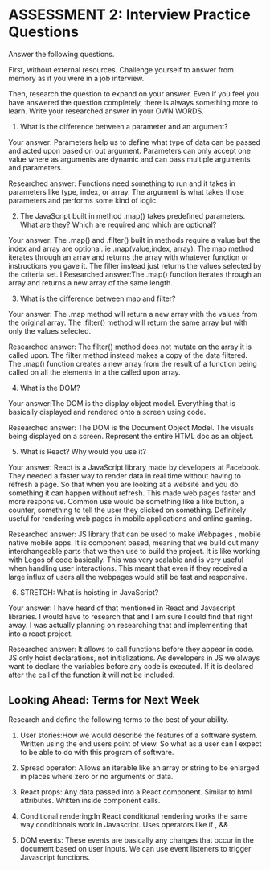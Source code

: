 # ASSESSMENT 2: Interview Practice Questions

Answer the following questions.

First, without external resources. Challenge yourself to answer from memory as if you were in a job interview.

Then, research the question to expand on your answer. Even if you feel you have answered the question completely, there is always something more to learn. Write your researched answer in your OWN WORDS.

1. What is the difference between a parameter and an argument?

Your answer: Parameters help us to define what type of data can be passed and acted upon based on out argument. Parameters can only accept one value where as arguments are dynamic and can pass multiple arguments and parameters.

Researched answer: Functions need something to run and it takes in parameters like type, index, or array. The argument is what takes those parameters and performs some kind of logic.

2. The JavaScript built in method .map() takes predefined parameters. What are they? Which are required and which are optional?

Your answer: The .map() and .filter() built in methods require a value
 but the index and array are optional. ie .map(value,index, array). The map method iterates through an array and returns the array with whatever function or instructions you gave it. The filter instead just returns the values selected by the criteria set. l
Researched answer:The .map() function iterates through an array and returns a new array of the same length. 

3. What is the difference between map and filter?

Your answer: The .map method will return a new array with the values from the original array. The .filter() method will return the same array but with only the values selected.

Researched answer: The filter() method does not mutate on the array it is called upon. The filter method instead makes a copy of the data filtered. The .map() function creates a new array from the result of a function being called on all the elements in a the called upon array. 

4. What is the DOM? 

Your answer:The DOM is the display object model. Everything that is basically displayed and rendered onto a screen using code. 

Researched answer: The DOM is the Document Object Model. The visuals being displayed on a screen. Represent the entire HTML doc as an object.

5. What is React? Why would you use it?

Your answer: React is a JavaScript library made by developers at Facebook. They needed a faster way to render data in real time without having to refresh a page. So that when you are looking at a website and you do something it can happen without refresh. This made web pages faster and more responsive. Common use would be something like a like button, a counter, something to tell the user they clicked on something. Definitely useful for rendering web pages in mobile applications and online gaming. 

Researched answer: JS library that can be used to make Webpages , mobile native mobile apps. It is component based, meaning that we build out many interchangeable parts that we then use to build the project. It is like working with Legos of code basically. This was very scalable and is very useful when handling user interactions. This meant that even if they received a large influx of users all the webpages would still be fast and responsive. 

6. STRETCH: What is hoisting in JavaScript?

Your answer: I have heard of that mentioned in React and Javascript libraries. I would have to research that and I am sure I could find that right away. I was actually planning on researching that and implementing that into a react project. 

Researched answer: It allows to call functions before they appear in code. JS only hoist declarations, not initializations. As developers in JS we always want to declare the variables before any code is executed. If it is declared after the call of the function it will not be included. 

## Looking Ahead: Terms for Next Week

Research and define the following terms to the best of your ability.

1. User stories:How we would describe the features of a software system. Written using the end users point of view. So what as a user can I expect to be able to do with this program of software.

2. Spread operator: Allows an iterable like an array or string to be enlarged in places where zero or no arguments or data.

3. React props: Any data passed into a React component. Similar to html attributes. Written inside component calls.

4. Conditional rendering:In React conditional rendering works the same way conditionals work in Javascript. Uses operators like if , && 

5. DOM events: These events are basically any changes that occur in the document based on user inputs. We can use event listeners to trigger Javascript functions.

